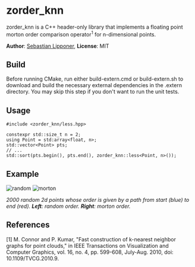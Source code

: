 # zorder_knn

zorder_knn is a C++ header-only library that implements a floating point morton order comparison operator<sup>1</sup> for n-dimensional points.

**Author**: [Sebastian Lipponer](http://sebastianlipponer.de), **License**: MIT

## Build

Before running CMake, run either build-extern.cmd or build-extern.sh to download and build the necessary external dependencies in the .extern directory. You may skip this step if you don't want to run the unit tests.

## Usage

```
#include <zorder_knn/less.hpp>

constexpr std::size_t n = 2;
using Point = std:array<float, n>;
std::vector<Point> pts;
// ...
std::sort(pts.begin(), pts.end(), zorder_knn::less<Point, n>());
```

## Example

![random](http://sebastianlipponer.github.io/zorder_knn/example_random.svg)
![morton](http://sebastianlipponer.github.io/zorder_knn/example_morton.svg)

_2000 random 2d points whose order is given by a path from start (blue) to end (red). **Left**: random order. **Right**: morton order._

## References

[1] M. Connor and P. Kumar, "Fast construction of k-nearest neighbor graphs for point clouds," in IEEE Transactions on Visualization and Computer Graphics, vol. 16, no. 4, pp. 599-608, July-Aug. 2010, doi: 10.1109/TVCG.2010.9.
